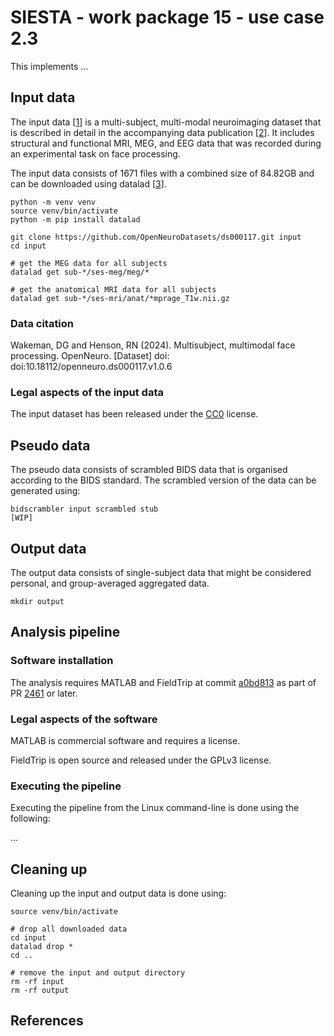 # SIESTA - work package 15 - use case 2.3

This implements ...

## Input data

The input data [[1]] is a multi-subject, multi-modal neuroimaging dataset that is described in detail in the accompanying data publication [[2]]. It includes structural and functional MRI, MEG, and EEG data that was recorded during an experimental task on face processing.

The input data consists of 1671 files with a combined size of 84.82GB and can be downloaded using datalad [[3]].

```console
python -m venv venv
source venv/bin/activate
python -m pip install datalad

git clone https://github.com/OpenNeuroDatasets/ds000117.git input
cd input

# get the MEG data for all subjects
datalad get sub-*/ses-meg/meg/*

# get the anatomical MRI data for all subjects
datalad get sub-*/ses-mri/anat/*mprage_T1w.nii.gz
```

### Data citation

Wakeman, DG and Henson, RN (2024). Multisubject, multimodal face processing. OpenNeuro. [Dataset] doi: doi:10.18112/openneuro.ds000117.v1.0.6

### Legal aspects of the input data

The input dataset has been released under the [CC0](https://spdx.org/licenses/CC0-1.0.html) license.

## Pseudo data

The pseudo data consists of scrambled BIDS data that is organised according to the BIDS standard. The scrambled version of the data can be generated using:

```console
bidscrambler input scrambled stub
[WIP]
```

## Output data

The output data consists of single-subject data that might be considered personal, and group-averaged aggregated data.

```console
mkdir output
```

## Analysis pipeline

### Software installation

The analysis requires MATLAB and FieldTrip at commit [a0bd813](https://github.com/fieldtrip/fieldtrip/pull/2416/commits/a0bd8132fef7929264393b8c13f87a3b68cf6255) as part of PR [2461](https://github.com/fieldtrip/fieldtrip/pull/2416) or later.

### Legal aspects of the software

MATLAB is commercial software and requires a license.

FieldTrip is open source and released under the GPLv3 license.

### Executing the pipeline

Executing the pipeline from the Linux command-line is done using the following:

...

## Cleaning up

Cleaning up the input and output data is done using:

```console
source venv/bin/activate

# drop all downloaded data
cd input
datalad drop *
cd ..

# remove the input and output directory
rm -rf input
rm -rf output
```

## References

[1]: https://doi.org/10.18112/openneuro.ds000117.v1.0.6
[2]: https://doi.org/10.1038/sdata.2015.1
[3]: https://www.datalad.org
